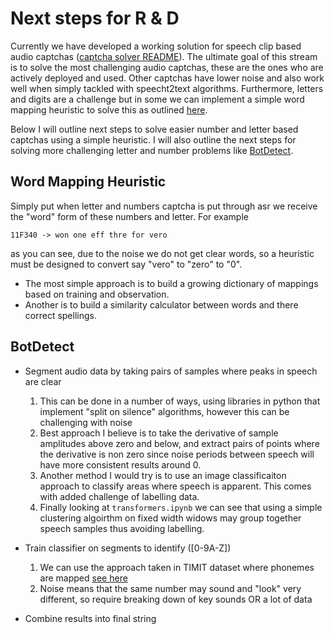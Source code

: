 # Next steps for R & D

Currently we have developed a working solution for speech clip based audio captchas ([captcha solver README](https://github.com/LCroote/breaking-captcha/blob/Audio_CAPTCHA/Teams_T2_2022/Audio_CAPTCHA/captcha-solver/README.md)). The ultimate goal of this stream is to solve the most challenging audio captchas, these are the ones who are actively deployed and used. Other captchas have lower noise and also work well when simply tackled with speecht2text algorithms. Furthermore, letters and digits are a challenge but in some we can implement a simple word mapping heuristic to solve this as outlined [here](https://github.com/ecthros/uncaptcha).

Below I will outline next steps to solve easier number and letter based captchas using a simple heuristic. I will also outline the next steps for solving more challenging letter and number problems like [BotDetect](https://captcha.com/audio-captcha-examples.html).

## Word Mapping Heuristic

Simply put when letter and numbers captcha is put through asr we receive the "word" form of these numbers and letter. For example

`11F340 -> won one eff thre for vero`

as you can see, due to the noise we do not get clear words, so a heuristic must be designed to convert say "vero" to "zero" to "0". 

- The most simple approach is to build a growing dictionary of mappings based on training and observation. 
- Another is to build a similarity calculator between words and there correct spellings. 


## BotDetect

- Segment audio data by taking pairs of samples where peaks in speech are clear
    1. This can be done in a number of ways, using libraries in python that implement "split on silence" algorithms, however this can be challenging with noise
    2. Best approach I believe is to take the derivative of sample amplitudes above zero and below, and extract pairs of points where the derivative is non zero since noise periods between speech will have more consistent results around 0.
    3. Another method I would try is to use an image classificaiton approach to classify areas where speech is apparent. This comes with added challenge of labelling data.
    4. Finally looking at `transformers.ipynb` we can see that using a simple clustering algoirthm on fixed width widows may group together speech samples thus avoiding labelling.

- Train classifier on segments to identify ([0-9A-Z])
    1. We can use the approach taken in TIMIT dataset where phonemes are mapped [see here](https://catalog.ldc.upenn.edu/docs/LDC93S1/)
    2. Noise means that the same number may sound and "look" very different, so require breaking down of key sounds OR a lot of data

- Combine results into final string